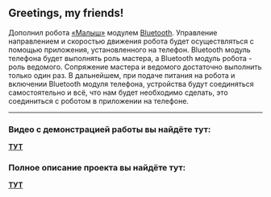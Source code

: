 Greetings, my friends!
-----------------------------------
Дополнил робота [«Малыш»](https://iarduino.ru/shop/Nabor/robot-laquo-malysh-raquo.html) модулем [Bluetooth](https://iarduino.ru/shop/Expansion-payments/bluetooth-hc-05-trema-modul.html). Управление направлением и скоростью движения робота будет осуществляться с помощью приложения, установленного на телефон.
Bluetooth модуль телефона будет выполнять роль мастера, а Bluetooth модуль робота - роль ведомого. Сопряжение мастера и ведомого достаточно выполнить только один раз. В дальнейшем, при подаче питания на робота и включении Bluetooth модуля телефона, устройства будут соединяться самостоятельно и всё, что нам будет необходимо сделать, это соединиться с роботом в приложении на телефоне.
***
### Видео с демонстрацией работы вы найдёте тут:
[**ТУТ**](https://youtu.be/BlRHM0XtGvM)
### Полное описание проекта вы найдёте тут:
[**ТУТ**](https://lesson.iarduino.ru/page/Bluetooth_malich/)
